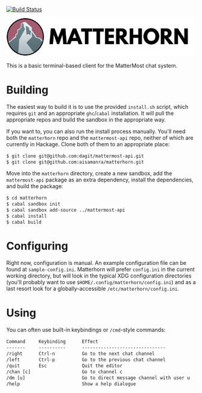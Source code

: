 [![Build
Status](https://travis-ci.org/aisamanra/matterhorn.svg?branch=master)](https://travis-ci.org/aisamanra/matterhorn)

![](logo.png)

This is a basic terminal-based client for the MatterMost chat system.

# Building

The easiest way to build it is to use the provided `install.sh`
script, which requires `git` and an appropriate `ghc`/`cabal`
installation. It will pull the appropriate repos and build the sandbox
in the appropriate way.

If you want to, you can also run the install process manually.
You'll need both the `matterhorn` repo and the `mattermost-api` repo,
neither of which are currently in Hackage. Clone both of them to
an appropriate place:

~~~
$ git clone git@github.com:dagit/mattermost-api.git
$ git clone git@github.com:aisamanra/matterhorn.git
~~~

Move into the `matterhorn` directory, create a new sandbox, add
the `mattermost-api` package as an extra dependency, install the
dependencies, and build the package:

~~~
$ cd matterhorn
$ cabal sandbox init
$ cabal sandbox add-source ../mattermost-api
$ cabal install
$ cabal build
~~~

# Configuring

Right now, configuration is manual. An example configuration file
can be found at `sample-config.ini`. Matterhorn will prefer
`config.ini` in the current working directory, but will look in
the typical XDG configuration directories (you'll probably want to
use `$HOME/.config/matterhorn/config.ini`) and as a last resort look
for a globally-accessible `/etc/matterhorn/config.ini`.

# Using

You can often use built-in keybindings or `/cmd`-style commands:

~~~
Command		Keybinding		Effect
-------		----------		-------------------------------
/right		Ctrl-n			Go to the next chat channel
/left		Ctrl-p			Go to the previous chat channel
/quit		Esc				Quit the editor
/chan [c]					Go to channel c
/dm [u]						Go to direct message channel with user u
/help						Show a help dialogue
~~~

